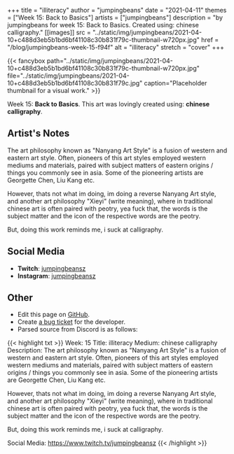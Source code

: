 +++
title =       "illiteracy"
author =      "jumpingbeans"
date =        "2021-04-11"
themes =      ["Week 15: Back to Basics"]
artists =     ["jumpingbeans"]
description = "by jumpingbeans for week 15: Back to Basics. Created using: chinese calligraphy."
[[images]]
              src = "../static/img/jumpingbeans/2021-04-10+c488d3eb5b1bd6bf41108c30b831f79c-thumbnail-w720px.jpg"
              href = "/blog/jumpingbeans-week-15-f94f"
              alt = "illiteracy"
              stretch = "cover"
+++


{{< fancybox path="../static/img/jumpingbeans/2021-04-10+c488d3eb5b1bd6bf41108c30b831f79c-thumbnail-w720px.jpg" file="../static/img/jumpingbeans/2021-04-10+c488d3eb5b1bd6bf41108c30b831f79c.jpg" caption="Placeholder thumbnail for a visual work." >}}


Week 15: **Back to Basics**. This art was lovingly created using: **chinese calligraphy**.

## Artist's Notes

The art philosophy known as "Nanyang Art Style" is a fusion of western and eastern art style. Often, pioneers of this art styles employed western mediums and materials, paired with subject matters of eastern origins / things you commonly see in asia. Some of the pioneering artists are Georgette Chen, Liu Kang etc. 

However, thats not what im doing, im doing a reverse Nanyang Art style, and another art philosophy "Xieyi" (write meaning), where in traditional chinese art is often paired with peotry, yea fuck that, the words is the subject matter and the icon of the respective words are the peotry. 

But, doing this work reminds me, i suck at calligraphy.

## Social Media

- **Twitch**: <a href='https://twitch.tv/jumpingbeansz' target='_blank'>jumpingbeansz</a>
- **Instagram**: <a href='https://instagram.com/jumpingbeansz' target='_blank'>jumpingbeansz</a>

## Other

- Edit this page on [GitHub](https://github.com/teaminkling/web-refresh/edit/main/content/blog/jumpingbeans-week-15-f94f.md).
- Create [a bug ticket](https://github.com/teaminkling/web-refresh/issues/new?assignees=&labels=bug&template=problem-report.md&title=) for the developer.
- Parsed source from Discord is as follows:

{{< highlight txt >}}
Week: 15
Title:  illiteracy
Medium:  chinese calligraphy 
Description: The art philosophy known as "Nanyang Art Style" is a fusion of western and eastern art style. Often, pioneers of this art styles employed western mediums and materials, paired with subject matters of eastern origins / things you commonly see in asia. Some of the pioneering artists are Georgette Chen, Liu Kang etc. 

However, thats not what im doing, im doing a reverse Nanyang Art style, and another art philosophy "Xieyi" (write meaning), where in traditional chinese art is often paired with peotry, yea fuck that, the words is the subject matter and the icon of the respective words are the peotry. 

But, doing this work reminds me, i suck at calligraphy. 

Social Media: https://www.twitch.tv/jumpingbeansz
{{< /highlight >}}
